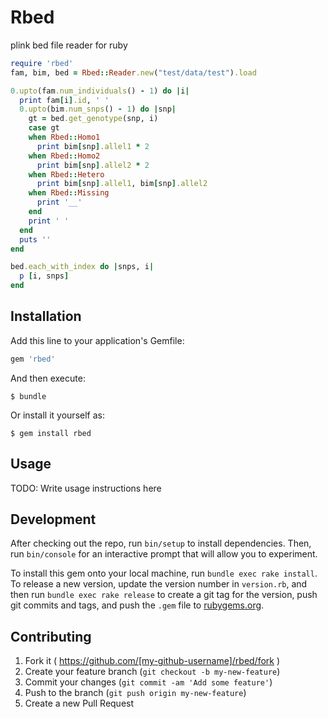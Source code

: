 # Rbed

plink bed file reader for ruby 

```ruby
require 'rbed'
fam, bim, bed = Rbed::Reader.new("test/data/test").load

0.upto(fam.num_individuals() - 1) do |i|
  print fam[i].id, ' '
  0.upto(bim.num_snps() - 1) do |snp|
    gt = bed.get_genotype(snp, i)
    case gt
    when Rbed::Homo1
      print bim[snp].allel1 * 2
    when Rbed::Homo2
      print bim[snp].allel2 * 2
    when Rbed::Hetero
      print bim[snp].allel1, bim[snp].allel2
    when Rbed::Missing
      print '__'
    end
    print ' '
  end
  puts ''
end

bed.each_with_index do |snps, i|
  p [i, snps]
end
```

## Installation

Add this line to your application's Gemfile:

```ruby
gem 'rbed'
```

And then execute:

    $ bundle

Or install it yourself as:

    $ gem install rbed

## Usage

TODO: Write usage instructions here

## Development

After checking out the repo, run `bin/setup` to install dependencies. Then, run `bin/console` for an interactive prompt that will allow you to experiment.

To install this gem onto your local machine, run `bundle exec rake install`. To release a new version, update the version number in `version.rb`, and then run `bundle exec rake release` to create a git tag for the version, push git commits and tags, and push the `.gem` file to [rubygems.org](https://rubygems.org).

## Contributing

1. Fork it ( https://github.com/[my-github-username]/rbed/fork )
2. Create your feature branch (`git checkout -b my-new-feature`)
3. Commit your changes (`git commit -am 'Add some feature'`)
4. Push to the branch (`git push origin my-new-feature`)
5. Create a new Pull Request
